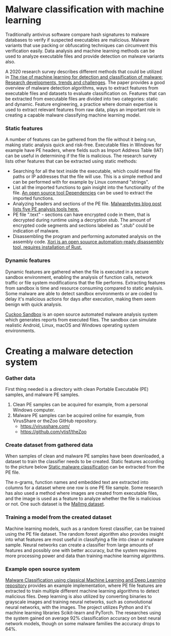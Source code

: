 # Malware classification with machine learning

Traditionally antivirus software compare hash signatures to malware databases to verify if suspected executables are malicious. Malware variants that use packing or obfuscating techniques can circumvent this verification easily. Data analysis and machine learning methods can be used to analyze executable files and provide detection on malware variants also. 

A 2020 research survey describes different methods that could be utilized in [The rise of machine learning for detection and classification of malware: Research developments, trends and challenges](https://www.sciencedirect.com/science/article/pii/S1084804519303868). The paper provides a good overview of malware detection algorithms, ways to extract features from executable files and datasets to evaluate classification on. Features that can be extracted from executable files are divided into two categories: static and dynamic. Feature engineering, a practice where domain expertise is used to extract relevant features from raw data, plays an important role in creating a capable malware classifying machine learning model. 

### Static features

A number of features can be gathered from the file without it being run, making static analysis quick and risk-free. Executable files in Windows for example have PE headers, where fields such as Import Address Table (IAT) can be useful in determining if the file is malicious. The research survey lists other features that can be extracted using static methods:
* Searching for all the text inside the executable, which could reveal file paths or IP addresses that the file will use. This is a simple method and can be performed with for example by Linux command "strings". 
* List all the imported functions to gain insight into the functionality of the file. [An open source tool Dependencies](https://github.com/lucasg/Dependencies) can be used to extract the imported functions.
* Analyzing headers and sections of the PE file. [Malwarebytes blog post lists five PE analysis tools here.](https://blog.malwarebytes.com/threat-analysis/2014/05/five-pe-analysis-tools-worth-looking-at/)
* PE file ".text" - sections can have encrypted code in them, that is decrypted during runtime using a decryption stub. The amount of encrypted code segments and sections labeled as ".stub" could be indication of malware.
* Disassembling the program and performing automated analysis on the assembly code. [Xori is an open souurce automation-ready disassembly tool, requires installation of Rust.](https://github.com/endgameinc/xori)

### Dynamic features

Dynamic features are gathered when the file is executed in a secure sandbox environment, enabling the analysis of function calls, network traffic or file system modifications that the file performs. Extracting features from sandbox is time and resource consuming compared to static analysis. Some malware are able to detect sandbox environments or are coded to delay it's malicious actions for days after execution, making them seem benign with quick analysis. 

[Cuckoo Sandbox](https://cuckoosandbox.org/) is an open source automated malware analysis system which generates reports from executed files. The sandbox can simulate realistic Android, Linux, macOS and Windows operating system environments.

# Creating a malware detection system

### Gather data

First thing needed is a directory with clean Portable Executable (PE) samples, and malware PE samples.

1. Clean PE samples can be acquired for example, from a personal Windows computer.
2. Malware PE samples can be acquired online for example, from VirusShare or theZoo GitHub repository.
	* https://virusshare.com/
	* https://github.com/ytisf/theZoo
	
### Create dataset from gathered data

When samples of clean and malware PE samples have been downloaded, a dataset to train the classifier needs to be created. Static features according to the picture below [Static malware classification](malwareclassification.png) can be extracted from the PE file.

The n-grams, function names and embedded text are extracted into columns for a dataset where one row is one PE file sample. Some research has also used a method where images are created from executable files, and the image is used as a feature to analyze whether the file is malicious or not. One such dataset is the [MalImg dataset](https://vision.ece.ucsb.edu/abstract/563). 

### Training a model from the created dataset

Machine learning models, such as a random forest classifier, can be trained using the PE file dataset. The random forest algorithm also provides insight into what features are most useful in classifying a file into clean or malware sample. Neural networks can create a classifier from large amounts of features and possibly one with better accuracy, but the system requires more processing power and data than training machine learning algorithms.

### Example open source system

[Malware Classification using classical Machine Learning and Deep Learning repository](https://github.com/pratikpv/malware_detect2) provides an example implementation, where PE file features are extracted to train multiple different machine learning algorithms to detect malicious files. Deep learning is also utilized by converting binaries to grayscale images and training neural networks, such as convolutional neural networks, with the images. The project utilizes Python and it's machine learning libraries Scikit-learn and PyTorch. The researches using the system gained on average 92% classification accuracy on best neural network models, though on some malware families the accuracy drops to 64%. 
